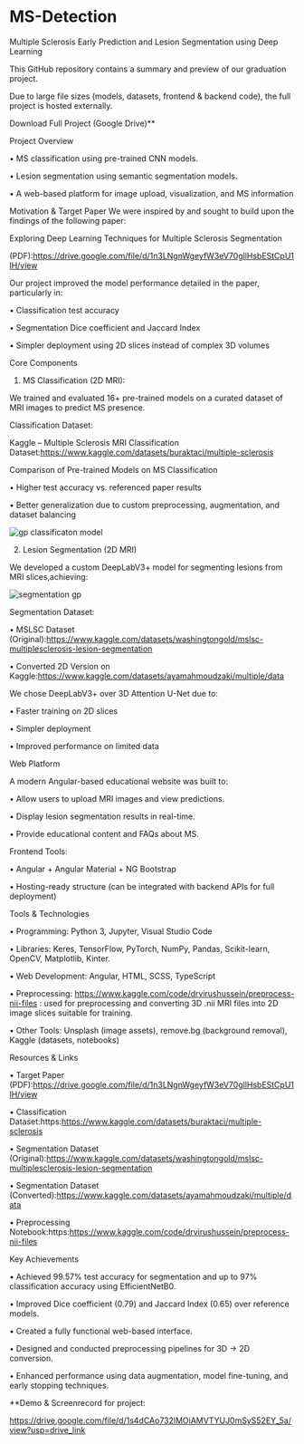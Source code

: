 # MS-Detection

Multiple Sclerosis Early Prediction and Lesion Segmentation using Deep Learning

This GitHub repository contains a summary and preview of our graduation project.

Due to large file sizes (models, datasets, frontend & backend code), the full project is hosted externally.

Download Full Project (Google Drive)** 

Project Overview

•	MS classification using pre-trained CNN models.

•	Lesion segmentation using semantic segmentation models.

•	A web-based platform for image upload, visualization, and MS information


Motivation & Target Paper
We were inspired by and sought to build upon the findings of the following paper:

 Exploring Deep Learning Techniques for Multiple Sclerosis Segmentation
 
 (PDF):https://drive.google.com/file/d/1n3LNgnWgeyfW3eV70gllHsbEStCpU1lH/view
 
Our project improved the model performance detailed in the paper, particularly in:

•	Classification test accuracy

•	Segmentation Dice coefficient and Jaccard Index

•	Simpler deployment using 2D slices instead of complex 3D volumes


Core Components

1.	MS Classification (2D MRI):
   
We trained and evaluated 16+ pre-trained models on a curated dataset of MRI images to predict MS presence.

 Classification Dataset:
 
Kaggle – Multiple Sclerosis MRI Classification Dataset:https://www.kaggle.com/datasets/buraktaci/multiple-sclerosis

 Comparison of Pre-trained Models on MS Classification 
 
•	Higher test accuracy vs. referenced paper results

•	Better generalization due to custom preprocessing, augmentation, and dataset balancing


![gp classificaton model](https://github.com/user-attachments/assets/29131733-3992-4b54-bb84-e5d28ffd2b77)

2.	Lesion Segmentation (2D MRI)
   
We developed a custom DeepLabV3+ model for segmenting lesions from MRI slices,achieving:

![segmentation gp](https://github.com/user-attachments/assets/40d283f4-1cb6-4fbd-8566-3ecf7d5c57a9)

  Segmentation Dataset:
  
•	MSLSC Dataset (Original):https://www.kaggle.com/datasets/washingtongold/mslsc-multiplesclerosis-lesion-segmentation

•	Converted 2D Version on Kaggle:https://www.kaggle.com/datasets/ayamahmoudzaki/multiple/data


We chose DeepLabV3+ over 3D Attention U-Net due to:

•	Faster training on 2D slices

•	Simpler deployment

•	Improved performance on limited data

Web Platform

A modern Angular-based educational website was built to:

•	Allow users to upload MRI images and view predictions.

•	Display lesion segmentation results in real-time.

•	Provide educational content and FAQs about MS.


 Frontend Tools:
 
•	Angular + Angular Material + NG Bootstrap

•	Hosting-ready structure (can be integrated with backend APIs for full deployment)


Tools & Technologies

•	Programming: Python 3, Jupyter, Visual Studio Code

•	Libraries: Keres, TensorFlow, PyTorch, NumPy, Pandas, Scikit-learn, OpenCV, Matplotlib, Kinter.

•	Web Development: Angular, HTML, SCSS, TypeScript

•	Preprocessing: https://www.kaggle.com/code/drvirushussein/preprocess-nii-files : used for preprocessing and converting 3D .nii MRI files into 2D image slices suitable for training.

•	Other Tools: Unsplash (image assets), remove.bg (background removal), Kaggle (datasets, notebooks)

Resources & Links

•	 Target Paper (PDF):https://drive.google.com/file/d/1n3LNgnWgeyfW3eV70gllHsbEStCpU1lH/view

•	 Classification Dataset:https:https://www.kaggle.com/datasets/buraktaci/multiple-sclerosis

•	 Segmentation Dataset (Original):https://www.kaggle.com/datasets/washingtongold/mslsc-multiplesclerosis-lesion-segmentation

•	 Segmentation Dataset (Converted):https://www.kaggle.com/datasets/ayamahmoudzaki/multiple/data

•	 Preprocessing Notebook:https:https://www.kaggle.com/code/drvirushussein/preprocess-nii-files

 Key Achievements
 
•	Achieved 99.57% test accuracy for segmentation and up to 97% classification accuracy using EfficientNetB0.

•	Improved Dice coefficient (0.79) and Jaccard Index (0.65) over reference models.

•	Created a fully functional web-based interface.

•	Designed and conducted preprocessing pipelines for 3D → 2D conversion.

•	Enhanced performance using data augmentation, model fine-tuning, and early stopping techniques.

**Demo & Screenrecord for project:

https://drive.google.com/file/d/1s4dCAo732lMOiAMVTYUJ0mSyS52EY_5a/view?usp=drive_link









